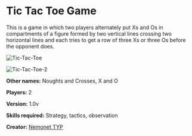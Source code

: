 # Tic Tac Toe Game

This is a game in which two players alternately put Xs and Os in compartments of a figure formed by two vertical lines crossing two horizontal lines and each tries to get a row of three Xs or three Os before the opponent does.



![Tic-Tac-Toe](https://user-images.githubusercontent.com/79866006/127279507-8e152539-9aaf-409a-9c5c-06543668492c.png)


![Tic-Tac-Toe-2](https://user-images.githubusercontent.com/79866006/127279523-4f6bdc08-a234-4cb4-9291-613611209062.png)



**Other names:** Noughts and Crosses, X and O

**Players:**	2

**Version:**    1.0v

**Skills required:** Strategy, tactics, observation

**Creator:** <a href="https://github.com/The-Young-Programmer/">Nemonet TYP</a>
